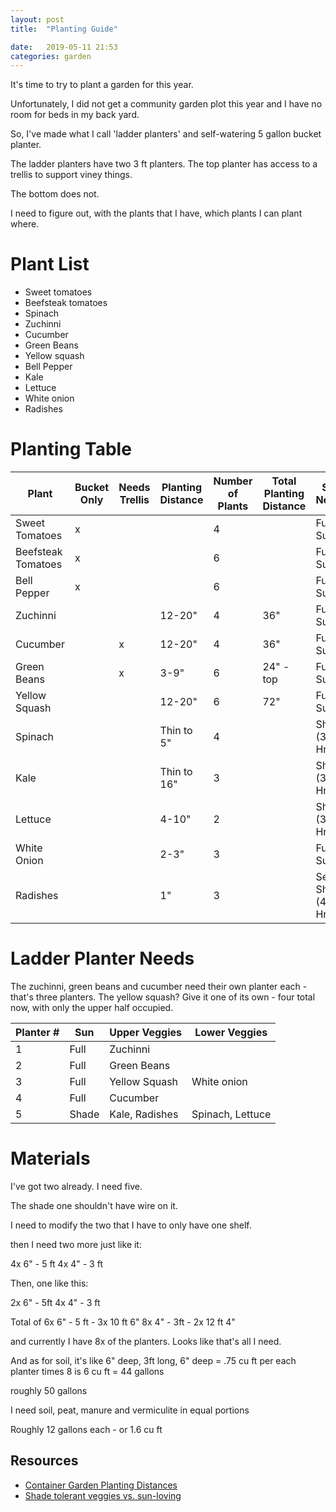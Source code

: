 ```yaml
---
layout: post
title:  "Planting Guide"

date:   2019-05-11 21:53
categories: garden
---
```


It's time to try to plant a garden for this year. 

Unfortunately, I did not get a community garden plot this year and I have no room for beds in my back yard.

So, I've made what I call 'ladder planters' and self-watering 5 gallon bucket planter.

The ladder planters have two 3 ft planters. The top planter has access to a trellis to support viney things.

The bottom does not.

I need to figure out, with the plants that I have, which plants I can plant where. 

# Plant List #

* Sweet tomatoes
* Beefsteak tomatoes 
* Spinach
* Zuchinni
* Cucumber
* Green Beans
* Yellow squash
* Bell Pepper
* Kale
* Lettuce
* White onion
* Radishes

# Planting Table #


| Plant					| Bucket Only 	| Needs Trellis | Planting Distance	| Number of Plants	| Total Planting Distance 	| Sun Needs				| 
|-----------------------|---------------|---------------|-------------------|-------------------|---------------------------|-----------			|
| Sweet Tomatoes		|	x			|				|					| 4 				|                           | Full Sun     			|
| Beefsteak Tomatoes	|	x			|				|					| 6 				|                           | Full Sun    			|
| Bell Pepper			| 	x           |	 			|					| 6 				|                           | Full Sun   			|
| Zuchinni				|				|	 			|  12-20"           | 4                 | 36"                       | Full Sun   			|
| Cucumber				|				|	x			|  12-20"           | 4                 | 36"                       | Full Sun   			|
| Green Beans			|				|	x           |  3-9"             | 6                 | 24" - top                 | Full Sun   			|
| Yellow Squash			|				|	            |  12-20"           | 6                 | 72"                       | Full Sun   			|
| Spinach				|	            |               |  Thin to 5"       | 4                 |                           | Shade (3-4 Hrs)   	|
| Kale					|               |               |  Thin to 16"      | 3                 |                           | Shade (3-4 Hrs)		|
| Lettuce               |               |               | 4-10"             | 2                 |                           | Shade (3-4 Hrs)		|
| White Onion           |               |               | 2-3"              | 3                 |                           | Full Sun    			|
| Radishes			    |               |               |  1"               | 3                 |                           | Semi-Shade (4-6 Hrs)	|

# Ladder Planter Needs #

The zuchinni, green beans and cucumber need their own planter each - that's three planters.  The yellow squash? Give it one of its own - four total now, with only the upper half occupied.

| Planter #	| Sun			| Upper Veggies				| Lower Veggies				|
|-----------|---------------|---------------------------|---------------------------|
|  1		| Full			| Zuchinni					|                           |
|  2		| Full			| Green Beans               |                   |
|  3		| Full			| Yellow Squash				| White onion               |
|  4		| Full			| Cucumber					|                           |
|  5		| Shade			| Kale, Radishes    		| Spinach, Lettuce          |

# Materials #

I've got two already.
I need five. 

The shade one shouldn't have wire on it.

I need to modify the two that I have to only have one shelf.

then I need two more just like it:

4x 6" - 5 ft
4x 4" - 3 ft

Then, one like this:

2x 6" - 5ft
4x 4" - 3 ft


Total of 6x 6" - 5 ft - 3x 10 ft 6"
8x 4" - 3ft - 2x 12 ft 4"

and currently I have 8x of the planters. Looks like that's all I need.

And as for soil, it's like 6" deep, 3ft long, 6" deep = .75 cu ft per each planter times 8 is 6 cu ft = 44 gallons

roughly 50 gallons

I need soil, peat, manure and vermiculite in equal portions

Roughly 12 gallons each - or 1.6 cu ft

		
## Resources ##
* [Container Garden Planting Distances](https://harvesttotable.com/vegetable-plant-spacing-container/)
* [Shade tolerant veggies vs. sun-loving](https://thegardeningcook.com/sun-or-shade/)

